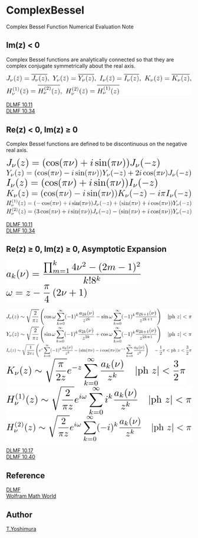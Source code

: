 # ComplexBessel
 Complex Bessel Function Numerical Evaluation Note
 
## Im(z) &lt; 0
Complex Bessel functions are analytically connected so that they are complex conjugate symmetrically about the real axis.

![bessel conj](figures/bessel_conj.svg)  

[DLMF 10.11](https://dlmf.nist.gov/10.11)  
[DLMF 10.34](https://dlmf.nist.gov/10.34)  
 
## Re(z) &lt; 0, Im(z) &geq; 0
Complex Bessel functions are defined to be discontinuous on the negative real axis.

![besselj minus rez](figures/besselj_minus_rez.svg)  
![bessely minus rez](figures/bessely_minus_rez.svg)  
![besseli minus rez](figures/besseli_minus_rez.svg)  
![besselk minus rez](figures/besselk_minus_rez.svg)  
![hankel1 minus rez](figures/hankel1_minus_rez.svg)  
![hankel2 minus rez](figures/hankel2_minus_rez.svg)  

[DLMF 10.11](https://dlmf.nist.gov/10.11)  
[DLMF 10.34](https://dlmf.nist.gov/10.34)  

## Re(z) &geq; 0, Im(z) &geq; 0, Asymptotic Expansion

![hankel coef](figures/hankel_coef.svg)  
![hankel omega](figures/hankel_omega.svg)  

![besselj asymp](figures/besselj_asymp.svg)  
![bessely asymp](figures/bessely_asymp.svg)  
![besseli asymp](figures/besseli_asymp.svg)  
![besselk asymp](figures/besselk_asymp.svg)  
![hankel1 asymp](figures/hankel1_asymp.svg)  
![hankel2 asymp](figures/hankel2_asymp.svg)  

[DLMF 10.17](https://dlmf.nist.gov/10.17)  
[DLMF 10.40](https://dlmf.nist.gov/10.40)  

## Reference
[DLMF](https://dlmf.nist.gov/10)  
[Wolfram Math World](https://mathworld.wolfram.com/BesselFunction.html)

## Author

[T.Yoshimura](https://github.com/tk-yoshimura)
